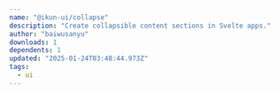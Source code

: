 ```yaml
---
name: "@ikun-ui/collapse"
description: "Create collapsible content sections in Svelte apps."
author: "baiwusanyu"
downloads: 1
dependents: 1
updated: "2025-01-24T03:48:44.973Z"
tags: 
  - ui
---
```

